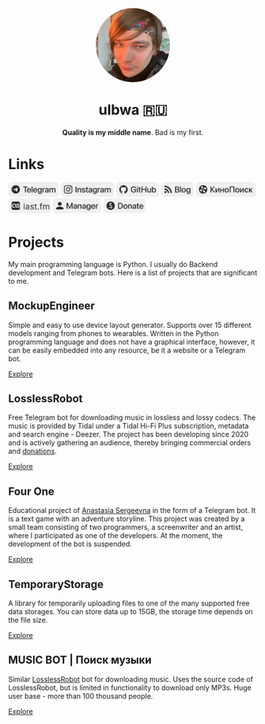 <div align="center">
  <img align="center" style="border-radius: 50%;" width="150" src="https://raw.githubusercontent.com/ulbwa/ulbwa/main/static/favico.jpg" alt="favico.jpg">
  <h1>ulbwa 🇷🇺</h1>
  <p><b>Quality is my middle name</b>. Bad is my first.</p>
</div>

# Links

[<img src="https://raw.githubusercontent.com/ulbwa/ulbwa/main/static/badges/telegram.svg" height="30"/>](https://ulbwa.github.io/go?to=telegram)
[<img src="https://raw.githubusercontent.com/ulbwa/ulbwa/main/static/badges/instagram.svg" height="30"/>](https://ulbwa.github.io/go?to=instagram)
[<img src="https://raw.githubusercontent.com/ulbwa/ulbwa/main/static/badges/github.svg" height="30"/>](https://ulbwa.github.io/go?to=github)
[<img src="https://raw.githubusercontent.com/ulbwa/ulbwa/main/static/badges/blog.svg" height="30"/>](https://ulbwa.github.io/go?to=blog)
[<img src="https://raw.githubusercontent.com/ulbwa/ulbwa/main/static/badges/kinopoisk.svg" height="30"/>](https://ulbwa.github.io/go?to=kinopoisk)
[<img src="https://raw.githubusercontent.com/ulbwa/ulbwa/main/static/badges/lastfm.svg" height="30"/>](https://ulbwa.github.io/go?to=lastfm)
[<img src="https://raw.githubusercontent.com/ulbwa/ulbwa/main/static/badges/manager.svg" height="30"/>](https://ulbwa.github.io/go?to=manager)
[<img src="https://raw.githubusercontent.com/ulbwa/ulbwa/main/static/badges/donate.svg" height="30"/>](https://ulbwa.github.io/go?to=donate)

# Projects
My main programming language is Python. I usually do Backend development and Telegram bots. Here is a list of projects that are significant to me.

## MockupEngineer
Simple and easy to use device layout generator. Supports over 15 different models ranging from phones to wearables. Written in the Python programming language and does not have a graphical interface, however, it can be easily embedded into any resource, be it a website or a Telegram bot.

[Explore](https://github.com/ulbwazhine/MockupEngineer)

## LosslessRobot
Free Telegram bot for downloading music in lossless and lossy codecs. The music is provided by Tidal under a Tidal Hi-Fi Plus subscription, metadata and search engine - Deezer. The project has been developing since 2020 and is actively gathering an audience, thereby bringing commercial orders and [donations](https://ulbwa.github.io/go?to=donate).

[Explore](https://t.me/LosslessRobot)

## Four One
Educational project of [Anastasia Sergeevna](https://www.instagram.com/nastelvegeco/) in the form of a Telegram bot. It is a text game with an adventure storyline. This project was created by a small team consisting of two programmers, a screenwriter and an artist, where I participated as one of the developers. At the moment, the development of the bot is suspended.

[Explore](https://t.me/fourone_bot)

## TemporaryStorage
A library for temporarily uploading files to one of the many supported free data storages. You can store data up to 15GB, the storage time depends on the file size.

[Explore](https://github.com/ulbwazhine/TemporaryStorage)

## MUSIC BOT | Поиск музыки
Similar [LosslessRobot](https://t.me/LosslessRobot) bot for downloading music. Uses the source code of LosslessRobot, but is limited in functionality to download only MP3s. Huge user base - more than 100 thousand people.

[Explore](https://t.me/SaveMuzz_Bot)
